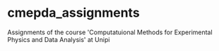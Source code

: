 # cmepda_assignments
Assignments of the course 'Computatuional Methods for Experimental Physics and Data Analysis' at Unipi

